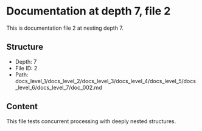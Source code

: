 # Documentation at depth 7, file 2

This is documentation file 2 at nesting depth 7.

## Structure
- Depth: 7
- File ID: 2
- Path: docs_level_1/docs_level_2/docs_level_3/docs_level_4/docs_level_5/docs_level_6/docs_level_7/doc_002.md

## Content
This file tests concurrent processing with deeply nested structures.